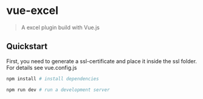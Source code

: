 # vue-excel

> A excel plugin build with Vue.js

## Quickstart

First, you need to generate a ssl-certificate and place it inside the ssl folder. For details see vue.config.js

```bash
npm install # install dependencies

npm run dev # run a development server
```
